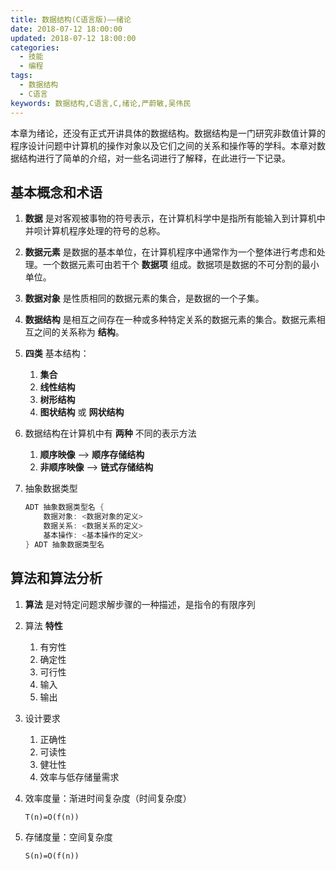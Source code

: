 ```yaml
---
title: 数据结构(C语言版)——绪论
date: 2018-07-12 18:00:00
updated: 2018-07-12 18:00:00
categories:
  - 技能
  - 编程
tags:
  - 数据结构
  - C语言
keywords: 数据结构,C语言,C,绪论,严蔚敏,吴伟民
---
```


本章为绪论，还没有正式开讲具体的数据结构。数据结构是一门研究非数值计算的程序设计问题中计算机的操作对象以及它们之间的关系和操作等的学科。本章对数据结构进行了简单的介绍，对一些名词进行了解释，在此进行一下记录。

<!--more-->

## 基本概念和术语

1. **数据** 是对客观被事物的符号表示，在计算机科学中是指所有能输入到计算机中并呗计算机程序处理的符号的总称。

2. **数据元素** 是数据的基本单位，在计算机程序中通常作为一个整体进行考虑和处理。一个数据元素可由若干个 **数据项** 组成。数据项是数据的不可分割的最小单位。

3. **数据对象** 是性质相同的数据元素的集合，是数据的一个子集。

4. **数据结构** 是相互之间存在一种或多种特定关系的数据元素的集合。数据元素相互之间的关系称为 **结构**。

5. **四类** 基本结构：

   1. **集合**
   2. **线性结构**
   3. **树形结构**
   4. **图状结构** 或 **网状结构**

6. 数据结构在计算机中有 **两种** 不同的表示方法

   1. **顺序映像** --> **顺序存储结构**
   2. **非顺序映像** --> **链式存储结构**

7. 抽象数据类型

   ```C
   ADT 抽象数据类型名 {
       数据对象: <数据对象的定义>
       数据关系: <数据关系的定义>
       基本操作: <基本操作的定义>
   } ADT 抽象数据类型名
   ```

## 算法和算法分析

1. **算法** 是对特定问题求解步骤的一种描述，是指令的有限序列

2. 算法 **特性**

   1. 有穷性
   2. 确定性
   3. 可行性
   4. 输入
   5. 输出

3. 设计要求

   1. 正确性
   2. 可读性
   3. 健壮性
   4. 效率与低存储量需求

4. 效率度量：渐进时间复杂度（时间复杂度）

   ```
   T(n)=O(f(n))
   ```

5. 存储度量：空间复杂度

   ```
   S(n)=O(f(n))
   ```
